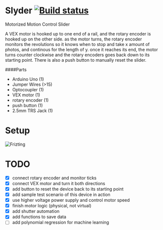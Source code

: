 # Slyder [![Build status](https://api.travis-ci.org/Vikaton/camrail.svg?branch=master)](https://travis-ci.org/Vikaton/camrail)
Motorized Motion Control Slider

A VEX motor is hooked up to one end of a rail, and the rotary encoder is hooked up on the other side. as the motor turns, the rotary encoder monitors the revolutions so it knows when to stop and take x amount of photos, and continous for the length of y. once it reaches its end, the motor turns counter clockwise and the rotary encoders goes back down to its starting point. There is also a push button to manually reset the slider.

####Parts

- Arduino Uno (1)
- Jumper Wires (>15)
- Optocoupler (1)
- VEX motor (1)
- rotary encoder (1)
- push button (1)
- 2.5mm TRS Jack (1)

# Setup

![Frizting](http://i.imgur.com/L8Fay1x.png)

# TODO
- [x] connect rotary encoder and monitor ticks
- [x] connect VEX motor and turn it both directions
- [x] add button to reset the device back to its starting point
- [x] add sample test scenario of this device in action
- [x] use higher voltage power supply and control motor speed
- [x] finish motor logic (physical, not virtual)
- [x] add shutter automation
- [x] add functions to save data 
- [ ] add polynomial regression for machine learning
